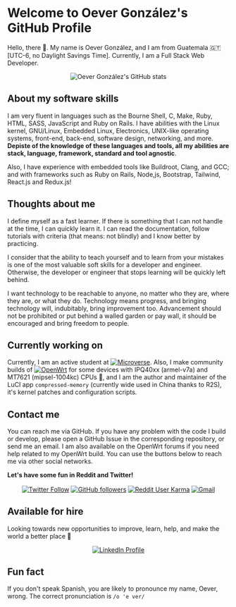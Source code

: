 # Welcome to Oever González's GitHub Profile
Hello, there 👋. My name is Oever González, and I am from Guatemala 🇬🇹 [UTC-6, no Daylight Savings Time]. Currently, I am a Full Stack Web Developer.

<p align="center">
  <img align="center" src="https://github-readme-stats.vercel.app/api?username=NoTengoBattery&show_icons=true&count_private=true&line_height=28&theme=merko" alt="Oever González's GitHub stats"/>
</p>

## About my software skills
I am very fluent in languages such as the Bourne Shell, C, Make, Ruby, HTML, SASS, JavaScript and Ruby on Rails. I have abilities with the Linux kernel, GNU/Linux, Embedded Linux, Electronics, UNIX-like operating systems, front-end, back-end, software design, networking, and more. **Depiste of the knowledge of these languages and tools, all my abilities are stack, language, framework, standard and tool agnostic**.

Also, I have experience with embedded tools like Buildroot, Clang, and GCC; and with frameworks such as Ruby on Rails, Node,js, Bootstrap, Tailwind, React.js and Redux.js!

## Thoughts about me
I define myself as a fast learner. If there is something that I can not handle at the time, I can quickly learn it. I can read the documentation, follow tutorials with criteria (that means: not blindly) and I know better by practicing.

I consider that the ability to teach yourself and to learn from your mistakes is one of the most valuable soft skills for a developer and engineer. Otherwise, the developer or engineer that stops learning will be quickly left behind.

I want technology to be reachable to anyone, no matter who they are, where they are, or what they do. Technology means progress, and bringing technology will, indubitably, bring improvement too. Advancement should not be prohibited or put behind a walled garden or pay wall, it should be encouraged and bring freedom to people.

## Currently working on
Currently, I am an active student at <a href="https://microverse.org"><img align="top" alt="Microverse" src="https://img.shields.io/static/v1?label=Microverse&message=Apply%20Now&color=6F23FF&?style=plastic"></a>. Also, I make community builds of <a href="https://openwrt.org"><img align="top" alt="OpenWrt" src="https://img.shields.io/static/v1?label=OpenWrt&message=Wireless%20Freedom&color=00A3E1&?style=plastic"></a> for some devices with IPQ40xx (armel-v7a) and MT7621 (mipsel-1004kc) CPUs 🤖, and I am the author and maintainer of the LuCI app `compressed-memory` (currently wide used in China thanks to R2S), it's kernel patches and configuration scripts.

## Contact me
You can reach me via GitHub. If you have any problem with the code I build or develop, please open a GitHub Issue in the corresponding repository, or send me an email. I am also available on the OpenWrt forums if you need help related to my OpenWrt build. You can use the buttons below to reach me via other social networks.

**Let's have some fun in Reddit and Twitter!**

<p align="center">
  <a href="https://twitter.com/NoTengoBattery"><img align="center" alt="Twitter Follow" src="https://img.shields.io/twitter/follow/NoTengoBattery?label=Follow%20Me%20On%20Twitter&style=social"></a>
  <a href="https://github.com/NoTengoBattery"><img align="center" alt="GitHub followers" src="https://img.shields.io/github/followers/NoTengoBattery?label=Follow%20Me%20On%20GitHub&style=social"></a>
  <a href="https://reddit.com/user/notengobattery"><img align="center" alt="Reddit User Karma" src="https://img.shields.io/reddit/user-karma/combined/notengobattery?label=Follow%20Me%20On%20Reddit&style=social"></a>
  <a href="mailto:software@notengobattery.com?subject=[GitHub] &body=Type your message here. Please start the subject with '[GitHub]' for better sorting of your messages."><img align="center" alt="Gmail" src="https://img.shields.io/static/v1?label=Developer%20Email&message=notengobattery&color=0073b1&style=social&logo=protonmail"></a>
</p>

## Available for hire
Looking towards new opportunities to improve, learn, help, and make the world a better place 🚀
<p align="center">
<a href="https://www.linkedin.com/in/notengobattery"><img align="center" alt="LinkedIn Profile" src="https://img.shields.io/static/v1?label=LinkedIn&message=Oever%20Gonz%C3%A1lez&color=0073b1&style=social&logo=linkedin"></a>

## Fun fact
If you don't speak Spanish, you are likely to pronounce my name, Oever, wrong. The correct pronunciation is `/o 'e ver/`

<!--
**NoTengoBattery/NoTengoBattery** is a ✨ _special_ ✨ repository because its `README.md` (this file) appears on your GitHub profile.

Here are some ideas to get you started:

- 🔭 I’m currently working on ...
- 🌱 I’m currently learning ...
- 👯 I’m looking to collaborate on ...
- 🤔 I’m looking for help with ...
- 💬 Ask me about ...
- 📫 How to reach me: ...
- 😄 Pronouns: ...
- ⚡ Fun fact: ...
-->
